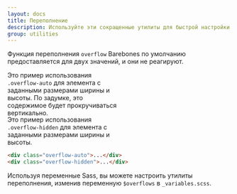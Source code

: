 ```yaml
---
layout: docs
title: Переполнение
description: Используйте эти сокращенные утилиты для быстрой настройки того, как контент переполняет элемент.
group: utilities
---
```


Функция переполнения `overflow` Barebones по умолчанию предоставляется для двух значений, и они не реагируют.

<div class="bd-example d-md-flex">
  <div class="overflow-auto p-3 mb-3 mb-md-0 mr-md-3 bg-light" style="max-width: 260px; max-height: 100px;">
    Это пример использования <code>.overflow-auto</code> для элемента с заданными размерами ширины и высоты. По задумке, это содержимое будет прокручиваться вертикально.
  </div>
  <div class="overflow-hidden p-3 bg-light" style="max-width: 260px; max-height: 100px;">
    Это пример использования <code>.overflow-hidden</code> для элемента с заданными размерами ширины и высоты.
  </div>
</div>

```html
<div class="overflow-auto">...</div>
<div class="overflow-hidden">...</div>
```

Используя переменные Sass, вы можете настроить утилиты переполнения, изменив переменную `$overflows` в `_variables.scss`.
